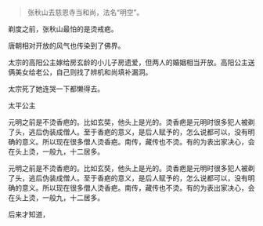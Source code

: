 > 张秋山去慈恩寺当和尚，法名“明空”。

剃度之前，张秋山最怕的是烫戒疤。

唐朝相对开放的风气也传染到了佛界。

太宗的高阳公主嫁给房玄龄的小儿子房遗爱，但两人的婚姻相当开放。高阳公主送俩美女给老公，自己则找了辨机和尚填补漏洞。

太宗死了她连哭一下都懒得去。

太平公主

元明之前是不烫香疤的。比如玄奘，他头上是光的。烫香疤是元明时很多犯人被剃了头，逃后伪装成僧人。至于香疤的意义，是后人赋予的，怎么说都可以，没有明确的意义。所以现在很多僧人烫香疤。南传，藏传也不烫。有的为表出家决心，会在头上烫，一般九，十二居多。

元明之前是不烫香疤的。比如玄奘，他头上是光的。烫香疤是元明时很多犯人被剃了头，逃后伪装成僧人。至于香疤的意义，是后人赋予的，怎么说都可以，没有明确的意义。所以现在很多僧人烫香疤。南传，藏传也不烫。有的为表出家决心，会在头上烫，一般九，十二居多。

后来才知道，